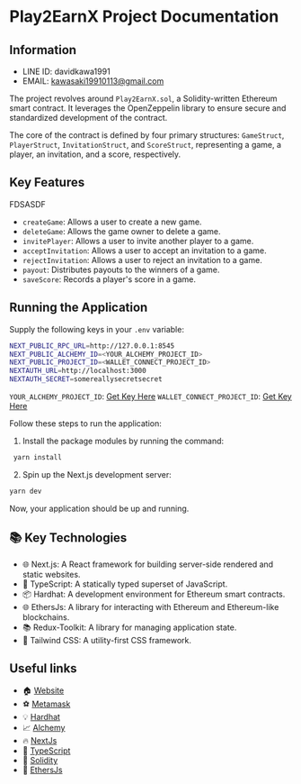 # Play2EarnX Project Documentation

## Information
- LINE ID:  davidkawa1991
- EMAIL:    kawasaki19910113@gmail.com

<!-- Read the full tutorial here: **[>> How to build a Decentralized Game Platform with Next.js, TypeScript, Tailwind CSS, and Solidity](https://daltonic.github.io)** -->

The project revolves around `Play2EarnX.sol`, a Solidity-written Ethereum smart contract. It leverages the OpenZeppelin library to ensure secure and standardized development of the contract.

The core of the contract is defined by four primary structures: `GameStruct`, `PlayerStruct`, `InvitationStruct`, and `ScoreStruct`, representing a game, a player, an invitation, and a score, respectively.

## Key Features
FDSASDF
- `createGame`: Allows a user to create a new game.
- `deleteGame`: Allows the game owner to delete a game.
- `invitePlayer`: Allows a user to invite another player to a game.
- `acceptInvitation`: Allows a user to accept an invitation to a game.
- `rejectInvitation`: Allows a user to reject an invitation to a game.
- `payout`: Distributes payouts to the winners of a game.
- `saveScore`: Records a player's score in a game.

## Running the Application

Supply the following keys in your `.env` variable:

```sh
NEXT_PUBLIC_RPC_URL=http://127.0.0.1:8545
NEXT_PUBLIC_ALCHEMY_ID=<YOUR_ALCHEMY_PROJECT_ID>
NEXT_PUBLIC_PROJECT_ID=<WALLET_CONNECT_PROJECT_ID>
NEXTAUTH_URL=http://localhost:3000
NEXTAUTH_SECRET=somereallysecretsecret
```

`YOUR_ALCHEMY_PROJECT_ID`: [Get Key Here](https://dashboard.alchemy.com/)
`WALLET_CONNECT_PROJECT_ID`: [Get Key Here](https://cloud.walletconnect.com/sign-in)

Follow these steps to run the application:

1. Install the package modules by running the command: 
```bash
 yarn install
```
2. Spin up the Next.js development server: 
```bash
yarn dev
```


Now, your application should be up and running.

## 📚 Key Technologies

- 🌐 Next.js: A React framework for building server-side rendered and static websites.
- 📘 TypeScript: A statically typed superset of JavaScript.
- 📦 Hardhat: A development environment for Ethereum smart contracts.
- 🌐 EthersJs: A library for interacting with Ethereum and Ethereum-like blockchains.
- 📚 Redux-Toolkit: A library for managing application state.
- 🎨 Tailwind CSS: A utility-first CSS framework.

## Useful links

- 🏠 [Website](https://dappmentors.org/)
- ⚽ [Metamask](https://metamask.io/)
- 💡 [Hardhat](https://hardhat.org/)
- 📈 [Alchemy](https://dashboard.alchemy.com/)
- 🔥 [NextJs](https://nextjs.org/)
- 🎅 [TypeScript](https://www.typescriptlang.org/)
- 🐻 [Solidity](https://soliditylang.org/)
- 👀 [EthersJs](https://docs.ethers.io/v5/)

